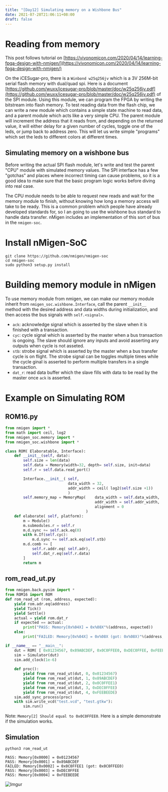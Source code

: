 ```yaml
---
title: "[Day12] Simulating memory on a Wishbone Bus"
date: 2021-07-28T21:06:11+08:00
draft: false
---
```


# Reading from memory

This post follows tutorial on [https://vivonomicon.com/2020/04/14/learning-fpga-design-with-nmigen/](https://vivonomicon.com/2020/04/14/learning-fpga-design-with-nmigen/)

On the iCESugar-pro, there is a `Winbond w25q256jv` which is a 3V 256M-bit serial flash memory with dual/quad spi. Here is a document [https://github.com/wuxx/icesugar-pro/blob/master/doc/w25q256jv.pdf](https://github.com/wuxx/icesugar-pro/blob/master/doc/w25q256jv.pdf) of the SPI module. Using this module, we can program the FPGA by writing the bitstream into flash memory. 
To test reading data from the flash chip, we can write a new module which contains a simple state machine to read data, and a parent module which acts like a very simple CPU. The parent module will increment the address that it reads from, and depending on the returned value, it will either delay for a given number of cycles, toggle one of the leds, or jump back to address zero. This will let us write simple "programs" which set the leds to different colors at different times.

## Simulating memory on a wishbone bus

Before writing the actual SPI flash module, let's write and test the parent "CPU" module with simulated memory values. The SPI interface has a few "gotchas" and places where incorrect timing can cause problems, so it is a good idea to make sure that the basic program logic works before diving into real case.

The CPU module needs to be able to request new reads and wait for the memory module to finish, without knowing how long a memory access will take to be ready. This is a common problem which people have already developed standards for, so I an going to use the wishbone bus standard to handle data transfer. nMigen includes an implementation of this sort of bus in the `nmigen-soc`.

# Install nMigen-SoC

```
git clone https://github.com/nmigen/nmigen-soc
cd nmigen-soc
sudo python3 setup.py install
```

# Building memory module in nMigen

To use memory module from nmigen, we can make our memory module inherit from `nmigen_soc.wishbone.Interface`, call the parent `__init__` method with the desired address and data widths during initialization, and then access the bus signals with `self.<signal>`.

- `ack`: acknowledge signal which is asserted by the slave when it is finished with a transaction.
- `cyc`: cycle signal which is asserted by the master when a bus transaction is ongoing. The slave should ignore any inputs and avoid asserting any outputs when cycle is not asseted.
- `stb`: strobe signal which is asserted by the master when a bus transfer cycle is on flight. The strobe signal can be toggles multiple times while the cycle ginal is asserted to perform multiple transfers in a single transaction.
- `dat_r`: read data buffer which the slave fills with data to be read by the master once `ack` is asserted.

# Example on Simulating ROM

## ROM16.py

```python
from nmigen import *
from math import ceil, log2
from nmigen_soc.memory import *
from nmigen_soc.wishbone import *

class ROM( Elaboratable, Interface): 
    def __init__(self, data):
        self.size = len(data)
        self.data = Memory(width=32, depth= self.size, init=data)
        self.r = self.data.read_port()

        Interface.__init__( self, 
                            data_width = 32,
                            addr_width = ceil( log2(self.size +1))
                            )
        self.memory_map = MemoryMap(    data_width = self.data_width,
                                        addr_width = self.addr_width,
                                        alignment = 0
                                    )
    def elaborate( self, platform):
        m = Module()
        m.submodules.r = self.r
        m.d.sync += self.ack.eq(0)
        with m.If(self.cyc):
            m.d.sync += self.ack.eq(self.stb)
        m.d.comb += [
            self.r.addr.eq( self.adr),
            self.dat_r.eq(self.r.data)
        ]
        return m
```

## rom_read_ut.py

```python
from nmigen.back.pysim import *
from ROM16 import ROM
def rom_read_ut (rom, address, expected):
    yield rom.adr.eq(address)
    yield Tick()
    yield Settle()
    actual = yield rom.dat_r
    if expected == actual:
        print("PASS: Memory[0x%04X] = 0x%08X"%(address, expected))
    else:
        print("FAILED: Memory[0x%04X] = 0x%08X (got: 0x%08X)"%(address, expected, actual))

if __name__ == "__main__":
    dut = ROM( [ 0x01234567, 0x89ABCDEF, 0x0C0FFEE0, 0xDEC0FFEE, 0xFEEBEEDE])
    sim = Simulator(dut)
    sim.add_clock(1e-6)
    
    def proc():
        yield from rom_read_ut(dut, 0, 0x01234567)
        yield from rom_read_ut(dut, 1, 0x89ABCDEF)
        yield from rom_read_ut(dut, 2, 0x0C0FFEE1)
        yield from rom_read_ut(dut, 3, 0xDEC0FFEE)
        yield from rom_read_ut(dut, 4, 0xFEEBEEDE)
    sim.add_sync_process(proc)
    with sim.write_vcd("test.vcd", "test.gtkw"):
        sim.run()
```

Note: `Memory[2] Should equal to 0x0C0FFEE0`. Here is a simple demonstrate if the simulation works.

## Simulation

```
python3 rom_read_ut

PASS: Memory[0x0000] = 0x01234567
PASS: Memory[0x0001] = 0x89ABCDEF
FAILED: Memory[0x0002] = 0x0C0FFEE1 (got: 0x0C0FFEE0)
PASS: Memory[0x0003] = 0xDEC0FFEE
PASS: Memory[0x0004] = 0xFEEBEEDE
```



![Imgur](https://i.imgur.com/1X1aC9r.png)